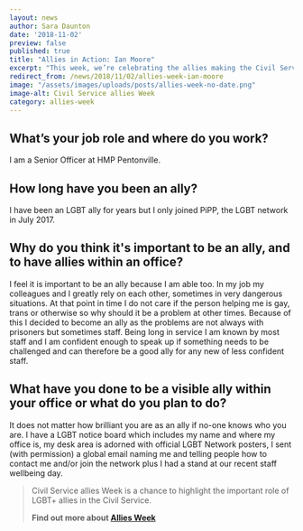 ```yaml
---
layout: news
author: Sara Daunton
date: '2018-11-02'
preview: false
published: true
title: "Allies in Action: Ian Moore"
excerpt: "This week, we’re celebrating the allies making the Civil Service a great place to work for LGBT+ people. Ian works for HM Prison and Probation Service. Here, Ian shares his thoughts on being an LGBT+ ally."
redirect_from: /news/2018/11/02/allies-week-ian-moore
image: "/assets/images/uploads/posts/allies-week-no-date.png"
image-alt: Civil Service allies Week
category: allies-week
---
```


## What’s your job role and where do you work? 

I am a Senior Officer at HMP Pentonville.
 
## How long have you been an ally?  

I have been an LGBT ally for years but I only joined PiPP, the LGBT network in July 2017.

## Why do you think it's important to be an ally, and to have allies within an office?  

I feel it is important to be an ally because I am able too. In my job my colleagues and I greatly rely on each other, sometimes in very dangerous situations. At that point in time I do not care if the person helping me is gay, trans or otherwise so why should it be a problem at other times. Because of this I decided to become an ally as the problems are not always with prisoners but sometimes staff. Being long in service I am known by most staff and I am confident enough to speak up if something needs to be challenged and can therefore be a good ally for any new of less confident staff.
  
## What have you done to be a visible ally within your office or what do you plan to do? 

It does not matter how brilliant you are as an ally if no-one knows who you are. I have a LGBT notice board which includes my name and where my office is, my desk area is adorned with official LGBT Network posters, I sent (with permission) a global email naming me and telling people how to contact me and/or join the network plus I had a stand at our recent staff wellbeing day.

> Civil Service allies Week is a chance to highlight the important role of LGBT+ allies in the Civil Service. 
>
> **Find out more about [Allies Week](/allies-week)**